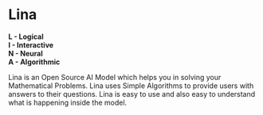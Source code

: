 # Lina

**L - Logical**  
**I - Interactive**  
**N - Neural**  
**A - Algorithmic**  

Lina is an Open Source AI Model which helps you in solving your Mathematical Problems. Lina uses Simple Algorithms to provide users with answers to their questions. Lina is easy to use and also easy to understand what is happening inside the model.
